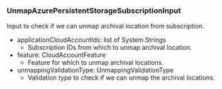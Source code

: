 ### UnmapAzurePersistentStorageSubscriptionInput
Input to check if we can unmap archival location from subscription.

- applicationCloudAccountIds: list of System.Strings
  - Subscription IDs from which to unmap archival location.
- feature: CloudAccountFeature
  - Feature for which to unmap archival locations.
- unmappingValidationType: UnmappingValidationType
  - Validation type to check if we can unmap the archival locations.
